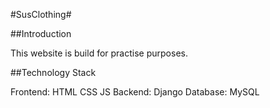 #SusClothing#

##Introduction 

This website is build for practise purposes.

##Technology Stack

Frontend: HTML CSS JS
Backend: Django
Database: MySQL				
